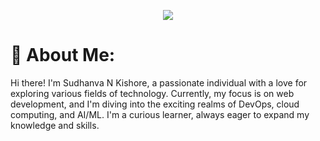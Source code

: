
<p align="center">
     <img src="https://capsule-render.vercel.app/api?type=waving&text=HELLO%20THERE&height=150&section=header&theme=gruvbox"/>
</p>

# 💫 About Me:
Hi there! I'm Sudhanva N Kishore, a passionate individual with a love for exploring various fields of technology. Currently, my focus is on web development, and I'm diving into the exciting realms of DevOps, cloud computing, and AI/ML. I'm a curious learner, always eager to expand my knowledge and skills.
